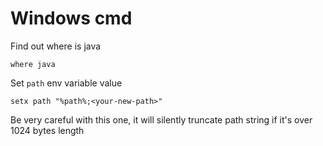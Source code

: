 # Windows cmd

Find out where is java
```
where java
```

Set `path` env variable value
```
setx path "%path%;<your-new-path>"
```
Be very careful with this one, it will silently truncate path string if it's over 1024 bytes length
